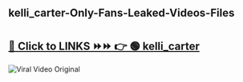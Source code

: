 
 ## kelli_carter-Only-Fans-Leaked-Videos-Files

# <h2><a href="https://mediaupload.pro?kelli_carter">🔗 Click to LINKS ⏩⏩ 👉 🟢 kelli_carter </a></h2>

<a href="https://mediaupload.pro?kelli_carter" rel="nofollow" data-target="animated-image.originalLink"><img src="https://i.ibb.co.com/xMMVF88/686577567.gif" alt="Viral Video Original" style="max-width: 100%; display: inline-block;" data-target="animated-image.originalImage"></a>